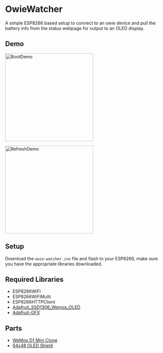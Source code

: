 # OwieWatcher
A simple ESP8266 based setup to connect to an owie device and pull the battery info from the status webpage for output to an OLED display.

## Demo
<p><img src="https://github.com/TurdSnack/owiewatcher/blob/main/Boot.gif" alt="BootDemo" width="282px"><p><img src="https://github.com/TurdSnack/owiewatcher/blob/main/Refresh.gif" alt="RefreshDemo" width="282px">

## Setup
Download the `owie-watcher.ino` file and flash to your ESP8266, make sure you have the appropriate libraries downloaded.

## Required Libraries
* ESP8266WiFi
* ESP8266WiFiMulti
* ESP8266HTTPClient
* [Adafruit_SSD1306_Wemos_OLED](https://github.com/stblassitude/Adafruit_SSD1306_Wemos_OLED.git)
* [Adafruit-GFX](https://github.com/adafruit/Adafruit-GFX-Library)

## Parts
- [WeMos D1 Mini Clone](https://www.amazon.com/dp/B081PX9YFV/)
- [64x48 OLED Shield](https://www.amazon.com/gp/product/B01MZYYHHD/)
